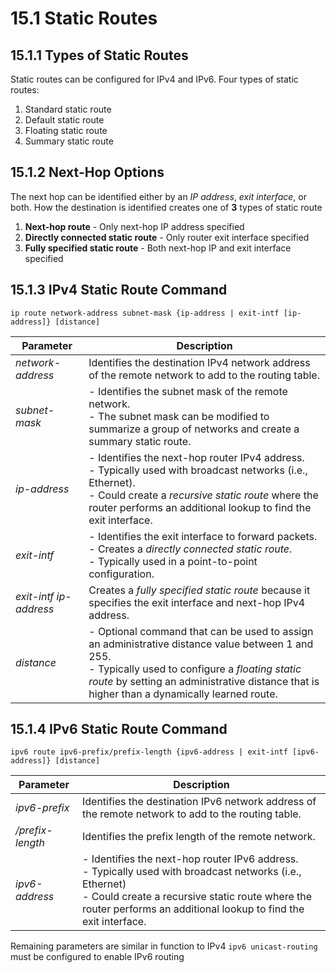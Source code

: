 # 15.1 Static Routes
## 15.1.1 Types of Static Routes
Static routes can be configured for IPv4 and IPv6.
Four types of static routes:
1. Standard static route
2. Default static route
3. Floating static route
4. Summary static route

## 15.1.2 Next-Hop Options
The next hop can be identified either by an *IP address*, *exit interface*, or both. How the destination is identified creates one of **3** types of static route
1. **Next-hop route** - Only next-hop IP address specified
2. **Directly connected static route** - Only router exit interface specified
3. **Fully specified static route** - Both next-hop IP and exit interface specified

## 15.1.3 IPv4 Static Route Command
```shell
ip route network-address subnet-mask {ip-address | exit-intf [ip-address]} [distance]
```

|**Parameter**|**Description**|
|---|---|
|_network-address_|Identifies the destination IPv4 network address of the remote network to add to the routing table.|
|_subnet-mask_|- Identifies the subnet mask of the remote network.<br>- The subnet mask can be modified to summarize a group of networks and create a summary static route.|
|_ip-address_|- Identifies the next-hop router IPv4 address.<br>- Typically used with broadcast networks (i.e., Ethernet).<br>- Could create a *recursive static route*  where the router performs an additional lookup to find the exit interface. |
|_exit-intf_|- Identifies the exit interface to forward packets.<br>- Creates a *directly connected static route*.<br>- Typically used in a point-to-point configuration. |
|_exit-intf ip-address_|Creates a *fully specified static route*  because it specifies the exit interface and next-hop IPv4 address. |
|_distance_|- Optional command that can be used to assign an administrative distance value between 1 and 255.<br>- Typically used to configure a *floating static route* by setting an administrative distance that is higher than a dynamically learned route. |

## 15.1.4 IPv6 Static Route Command
```shell
ipv6 route ipv6-prefix/prefix-length {ipv6-address | exit-intf [ipv6-address]} [distance]
```

|**Parameter**|**Description**|
|---|---|
|_ipv6-prefix_|Identifies the destination IPv6 network address of the remote network to add to the routing table.|
|_/prefix-length_|Identifies the prefix length of the remote network.|
|_ipv6-address_|- Identifies the next-hop router IPv6 address.<br>- Typically used with broadcast networks (i.e., Ethernet)<br>- Could create a recursive static route where the router performs an additional lookup to find the exit interface.

Remaining parameters are similar in function to IPv4
`ipv6 unicast-routing` must be configured to enable IPv6 routing